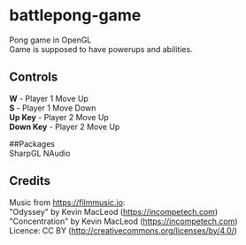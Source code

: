 # battlepong-game

Pong game in OpenGL  
Game is supposed to have powerups and abilities.

## Controls
**W** - Player 1 Move Up  
**S** - Player 1 Move Down  
**Up Key** - Player 2 Move Up  
**Down Key** - Player 2 Move Up  

##Packages  
SharpGL
NAudio

## Credits  
Music from https://filmmusic.io:  
"Odyssey" by Kevin MacLeod (https://incompetech.com)  
"Concentration" by Kevin MacLeod (https://incompetech.com)  
Licence: CC BY (http://creativecommons.org/licenses/by/4.0/)  
